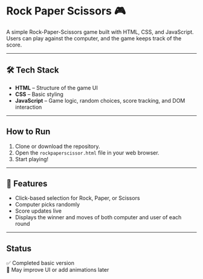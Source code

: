 # Rock Paper Scissors 🎮

A simple Rock-Paper-Scissors game built with HTML, CSS, and JavaScript.
Users can play against the computer, and the game keeps track of the score.

---

## 🛠️ Tech Stack

- **HTML** – Structure of the game UI
- **CSS** – Basic styling
- **JavaScript** – Game logic, random choices, score tracking, and DOM interaction

---

## How to Run

1. Clone or download the repository.
2. Open the `rockpaperscissor.html` file in your web browser.
3. Start playing!

---

## 📌 Features

- Click-based selection for Rock, Paper, or Scissors
- Computer picks randomly
- Score updates live
- Displays the winner and moves of both computer and user of each round

---

## Status

✅ Completed basic version  
🔄 May improve UI or add animations later
